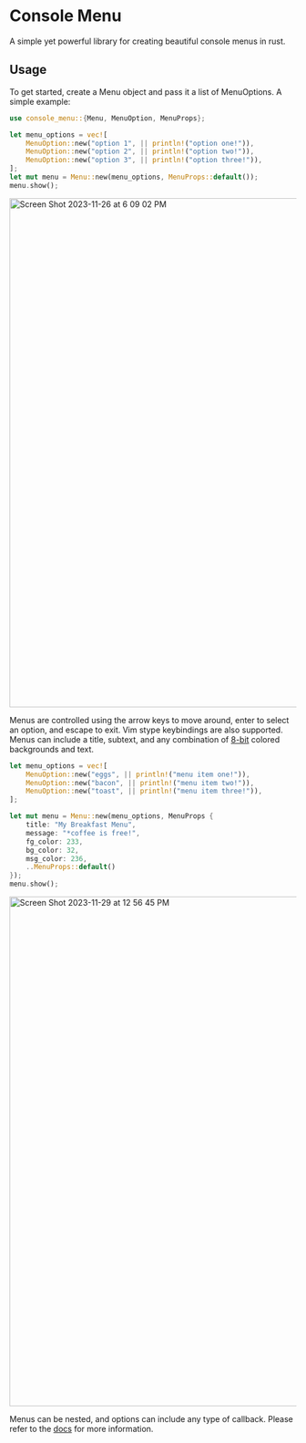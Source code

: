 # Console Menu

A simple yet powerful library for creating beautiful console menus in rust.


## Usage

To get started, create a Menu object and pass it a list of MenuOptions. A simple example:

```rust
use console_menu::{Menu, MenuOption, MenuProps};

let menu_options = vec![
    MenuOption::new("option 1", || println!("option one!")),
    MenuOption::new("option 2", || println!("option two!")),
    MenuOption::new("option 3", || println!("option three!")),
];
let mut menu = Menu::new(menu_options, MenuProps::default());
menu.show();
```
<img width="893" alt="Screen Shot 2023-11-26 at 6 09 02 PM" src="https://github.com/Bdeering1/console-menu/assets/55864293/aab7d039-a83a-40e0-9c78-93817df0b819">

Menus are controlled using the arrow keys to move around, enter to select an option, and escape to exit. Vim stype keybindings are also supported. Menus can include a title, subtext, and any combination of [8-bit](https://en.wikipedia.org/wiki/ANSI_escape_code#8-bit) colored backgrounds and text.

```rust
let menu_options = vec![
    MenuOption::new("eggs", || println!("menu item one!")),
    MenuOption::new("bacon", || println!("menu item two!")),
    MenuOption::new("toast", || println!("menu item three!")),
];

let mut menu = Menu::new(menu_options, MenuProps {
    title: "My Breakfast Menu",
    message: "*coffee is free!",
    fg_color: 233,
    bg_color: 32,
    msg_color: 236,
    ..MenuProps::default()
});
menu.show();
```
<img width="894" alt="Screen Shot 2023-11-29 at 12 56 45 PM" src="https://github.com/Bdeering1/console-menu/assets/55864293/f7e65fa2-4f9b-419f-b812-fa9ca32e46bd">

Menus can be nested, and options can include any type of callback. Please refer to the [docs](https://docs.rs/console-menu/) for more information.
